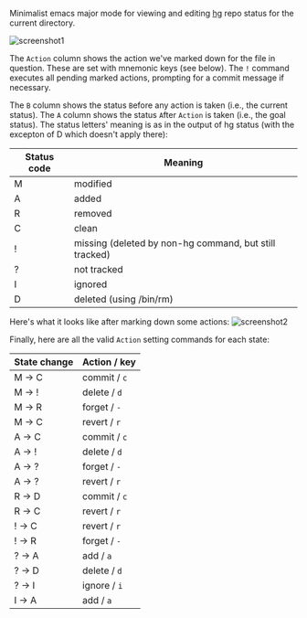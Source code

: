 Minimalist emacs major mode for viewing and editing
[hg](http://mercurial.selenic.com) repo status for the current
directory.

![screenshot1](https://bitbucket.org/rnml/hg-status-mode/raw/tip/screenshot1.png)

The `Action` column shows the action we've marked down for the file in
question.  These are set with mnemonic keys (see below).  The `!`
command executes all pending marked actions, prompting for a commit
message if necessary.

The `B` column shows the status `B`efore any action is taken (i.e.,
the current status).  The `A` column shows the status `A`fter `Action`
is taken (i.e., the goal status).  The status letters' meaning is as
in the output of hg status (with the excepton of D which doesn't apply
there):

  | Status code  | Meaning                                                   |
  | ------------ | --------------------------------------------------------- |
  |   M          | modified                                                  |
  |   A          | added                                                     |
  |   R          | removed                                                   |
  |   C          | clean                                                     |
  |   !          | missing (deleted by non-hg command, but still tracked)    |
  |   ?          | not tracked                                               |
  |   I          | ignored                                                   |
  |   D          | deleted (using /bin/rm)                                   |
  
Here's what it looks like after marking down some actions:
![screenshot2](https://bitbucket.org/rnml/hg-status-mode/raw/tip/screenshot2.png)

Finally, here are all the valid `Action` setting commands for each
state:

  | State change | Action / key  |
  | ------------ | ------------- |
  |   M -> C     | commit / `c`  |
  |   M -> !     | delete / `d`  |
  |   M -> R     | forget / `-`  |
  |   M -> C     | revert / `r`  |
  |   A -> C     | commit / `c`  |
  |   A -> !     | delete / `d`  |
  |   A -> ?     | forget / `-`  |
  |   A -> ?     | revert / `r`  |
  |   R -> D     | commit / `c`  |
  |   R -> C     | revert / `r`  |
  |   ! -> C     | revert / `r`  |
  |   ! -> R     | forget / `-`  |
  |   ? -> A     | add / `a`     |
  |   ? -> D     | delete / `d`  |
  |   ? -> I     | ignore / `i`  |
  |   I -> A     | add / `a`     |
